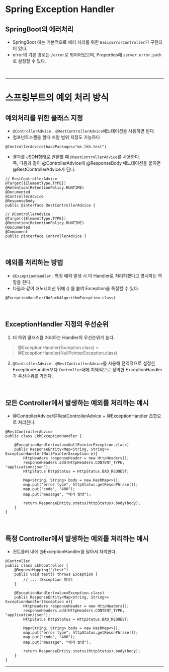 # Spring Exception Handler

## SpringBoot의 에러처리

* SpringBoot 에는 기본적으로 에러 처리를 위한 `BasicErrorController`가 구현되어 있다.
* error의 기본 경로는 `/error`로 되어어있으며, Properties에 `server.error.path`로 설정할 수 있다.

<br>

<hr>

# 스프링부트의 예외 처리 방식

## 예외처리를 위한 클래스 지정

* `@ControllerAdvice, @RestControllerAdvice`애노테이션을 사용하면 된다.
* 컴포넌트스캔을 할때 처럼 범위 지정도 가능하다
```
@ControllerAdvice(basePackages="me.lkh.test")
```
* 결과를 JSON형태로 반환할 때 `@RestControllerAdvice`를 사용한다.<br>
즉, 다음과 같이 @ControllerAdvice에 @ResponseBody 애노테이션을 붙이면 @RestControllerAdvice가 된다. 

```
// RestControllerAdvice
@Target({ElementType.TYPE})
@Retention(RetentionPolicy.RUNTIME)
@Documented
@ControllerAdvice
@ResponseBody
public @interface RestControllerAdvice {

// @ControllerAdvice
@Target({ElementType.TYPE})
@Retention(RetentionPolicy.RUNTIME)
@Documented
@Component
public @interface ControllerAdvice {
```

<br>

## 예외를 처리하는 방법

* `@ExceptionHandler` : 특정 예외 발생 시 이 Handler로 처리하겠다고 명시하는 역할을 한다.
* 다음과 같이 애노테이션 뒤에 () 를 붙여 Exception을 특정할 수 있다.
```
@ExceptionHandler(NoSuchAlgorithmException.class)
```

<br>

## ExceptionHandler 지정의 우선순위

1. 더 하위 클래스를 처리하는 Handler의 우선순위가 높다.

> @ExceptionHandler(Exception.class) < @ExceptionHandler(NullPointerException.class)

2. `@ControllerAdvice, @RestControllerAdvice`를 사용해 전역적으로 설정한 ExceptionHandler보다 `Controller`내에 지역적으로 정의한 ExceptionHandler가 우선순위를 가진다.

<br>

## **모든** Controller에서 발생하는 예외를 처리하는 예시

* @ControllerAdvice/@RestControllerAdvice + @ExceptionHandler 조합으로 처리한다.

```
@RestControllerAdvice
public class LkhExceptionHandler {
    
    @ExceptionHandler(value=NullPointerException.class)
    public ResponseEntity<Map<String, String>> ExceptionHandler(NullPointerException e){
        HttpHeaders responseHeader = new HttpHeaders();
        responseHeaders.add(HttpHeaders.CONTENT_TYPE, "application/json");
        HttpStatus httpStatus = HttpStatus.BAD_REQUEST;

        Map<String, String> body = new HashMap<>();
        map.put("error type", httpStatus.getResonPhrase());
        map.put("code", "400");
        map.put("message", "에러 발생");
    
        return ResponseEntity.status(httpStatus).body(body);
    }
}
```

<br>

## **특정** Controller에서 발생하는 예외를 처리하는 예시

* 컨트롤러 내에 @ExceptionHandler를 달아서 처리한다.

```
@Controller
public class LkhController {
    @RequestMapping("/test")
    public void test() throws Exception {
        // ... (Exception 발생)
    }

    @ExceptionHandler(value=Exception.class)
    public ResponseEntity<Map<String, String>> ExceptionHandler(Exception e){
        HttpHeaders responseHeader = new HttpHeaders();
        responseHeaders.add(HttpHeaders.CONTENT_TYPE, "application/json");
        HttpStatus httpStatus = HttpStatus.BAD_REQUEST;

        Map<String, String> body = new HashMap<>();
        map.put("error type", httpStatus.getResonPhrase());
        map.put("code", "400");
        map.put("message", "에러 발생");
    
        return ResponseEntity.status(httpStatus).body(body);
    } 
}
```

<hr>
